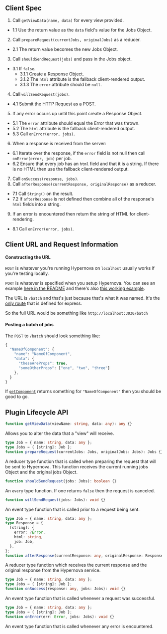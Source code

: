 ## Client Spec

1. Call `getViewData(name, data)` for every view provided.
  - 1.1 Use the return value as the `data` field's value for the Jobs Object.
2. Call `prepareRequest(currentJobs, originalJobs)` as a reducer.
  - 2.1 The return value becomes the new Jobs Object.
3. Call `shouldSendRequest(jobs)` and pass in the Jobs object.
  - 3.1 If `false`.
    * 3.1.1 Create a Response Object.
    * 3.1.2 The `html` attribute is the fallback client-rendered output.
    * 3.1.3 The `error` attribute should be `null`.
4. Call `willSendRequest(jobs)`.
  - 4.1 Submit the HTTP Request as a POST.
5. If any error occurs up until this point create a Response Object.
  - 5.1 The `error` attribute should equal the Error that was thrown.
  - 5.2 The `html` attribute is the fallback client-rendered output.
  - 5.3 Call `onError(error, jobs)`.
6. When a response is received from the server:
  - 6.1 Iterate over the response, if the `error` field is not null then call `onError(error, job)` per job.
  - 6.2 Ensure that every job has an `html` field and that it is a string. If there is no HTML then use the fallback client-rendered output.
7. Call `onSuccess(response, jobs)`.
8. Call `afterResponse(currentResponse, originalResponse)` as a reducer.
  - 7.1 Call `String()` on the result.
  - 7.2 If `afterResponse` is not defined then combine all of the response's `html` fields into a string.
9. If an error is encountered then return the string of HTML for client-rendering.
  - 8.1 Call `onError(error, jobs)`.

## Client URL and Request Information

#### Constructing the URL

`HOST` is whatever you're running Hypernova on `localhost` usually works if you're testing locally.

`PORT` is whatever is specified when you setup Hypernova. You can see an example [here in the README](https://github.com/airbnb/hypernova#node) and there's also [this working example](https://github.com/airbnb/hypernova/blob/master/examples/simple/hypernova.js#L13).

The URL is `/batch` and that's just because that's what it was named. It's the [only route](https://github.com/airbnb/hypernova/blob/master/src/worker.js#L21) that is defined for express.

So the full URL would be something like `http://localhost:3030/batch`

#### Posting a batch of jobs

The `POST` to `/batch` should look something like:

```js
{
  "NameOfComponent": {
    "name": "NameOfComponent",
    "data": {
      "theseAreProps": true,
      "someOtherProps": ["one", "two", "three"]
    },
  }
}
```

If [`getComponent`](https://github.com/airbnb/hypernova#getcomponent) returns something for `"NameOfComponent"` then you should be good to go.

## Plugin Lifecycle API

```typescript
function getViewData(viewName: string, data: any): any {}
```

Allows you to alter the data that a "view" will receive.

```typescript
type Job = { name: string, data: any };
type Jobs = { [string]: Job };
function prepareRequest(currentJobs: Jobs, originalJobs: Jobs): Jobs {}
```

A reducer type function that is called when preparing the request that will be sent to Hypernova. This function receives the current running jobs Object and the original jobs Object.

```typescript
function shouldSendRequest(jobs: Jobs): boolean {}
```

An `every` type function. If one returns `false` then the request is canceled.

```typescript
function willSendRequest(jobs: Jobs): void {}
```

An event type function that is called prior to a request being sent.

```typescript
type Job = { name: string, data: any };
type Response = {
  [string]: {
    error: ?Error,
    html: string,
    job: Job,
  },
};
function afterResponse(currentResponse: any, originalResponse: Response): any {}
```

A reducer type function which receives the current response and the original response from the Hypernova service.

```typescript
type Job = { name: string, data: any };
type Jobs = { [string]: Job };
function onSuccess(response: any, jobs: Jobs): void {}
```

An event type function that is called whenever a request was successful.

```typescript
type Job = { name: string, data: any };
type Jobs = { [string]: Job };
function onError(err: Error, jobs: Jobs): void {}
```

An event type function that is called whenever any error is encountered.
